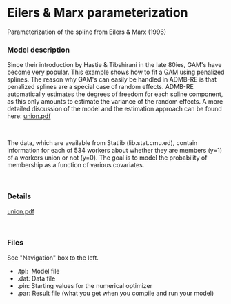 #  Eilers & Marx parameterization

Parameterization of the spline from Eilers & Marx (1996)

### **Model description**

Since their introduction by Hastie & Tibshirani in the late 80ies, GAM's have become very popular. This example shows how to fit a GAM using penalized splines. The reason why GAM's can easily be handled in ADMB-RE is that penalized splines are a special case of random effects. ADMB-RE automatically estimates the degrees of freedom for each spline component, as this only amounts to estimate the variance of the random effects. A more detailed discussion of the model and the estimation approach can be found here: [union.pdf][1]

 

The data, which are available from Statlib (lib.stat.cmu.ed), contain information for each of 534 workers about whether they are members (y=1) of a workers union or not (y=0). The goal is to model the probability of membership as a function of various covariates.

 

### Details   

[union.pdf][2]

 

### Files

See "Navigation" box to the left.

* .tpl:  Model file
* .dat: Data file
* .pin: Starting values for the numerical optimizer  
* .par: Result file (what you get when you compile and run your model)  

[1]: union.pdf
[2]: union.pdf "union.pdf"
